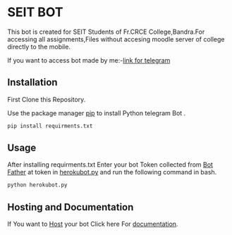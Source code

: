 # SEIT BOT

This bot is created for SEIT Students of Fr.CRCE College,Bandra.For accessing all assignments,Files without accesing moodle server of college directly to the mobile.

If you want to access bot made by me:-[link for telegram](https://t.me/SEIT_bot)


## Installation

First Clone this Repository.

Use the package manager [pip](https://pip.pypa.io/en/stable/) to install Python telegram Bot .
```bash
pip install requirments.txt
```

## Usage
After installing requirments.txt 
Enter your bot Token collected from [Bot Father](https://telegram.me/botfather) at token in [herokubot.py](https://github.com/pushpak1300/SEITbot/blob/master/herokubot.py) and run the following command in bash.
```bash
python herokubot.py
```
## Hosting and Documentation

If You want to [Host](https://github.com/python-telegram-bot/python-telegram-bot/wiki/Where-to-host-Telegram-Bots) your bot Click here For [documentation](https://github.com/python-telegram-bot/python-telegram-bot/wiki).
